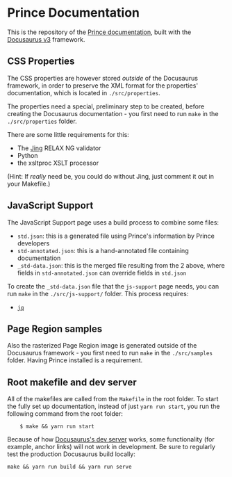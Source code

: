 # Prince Documentation

This is the repository of the [Prince documentation](https://www.princexml.com/doc/),
built with the [Docusaurus v3](https://docusaurus.io/) framework.

## CSS Properties

The CSS properties are however stored *outside* of the Docusaurus framework,
in order to preserve the XML format for the properties' documentation, which is
located in `./src/properties`.

The properties need a special, preliminary step to be created, before creating
the Docusaurus documentation - you first need to run `make` in the
`./src/properties` folder.

There are some little requirements for this:
* The [Jing](https://relaxng.org/jclark/jing.html) RELAX NG validator
* Python
* the xsltproc XSLT processor

(Hint: If *really* need be, you could do without Jing, just comment it out in your Makefile.)

## JavaScript Support

The JavaScript Support page uses a build process to combine some files:

- `std.json`: this is a generated file using Prince's information by Prince developers
- `std-annotated.json`: this is a hand-annotated file containing documentation
- `_std-data.json`: this is the merged file resulting from the 2 above, where fields in `std-annotated.json` can override fields in `std.json`

To create the `_std-data.json` file that the `js-support` page needs, you can run `make` in the `./src/js-support/` folder. This process requires:

- [`jq`](https://jqlang.org/download/)

## Page Region samples

Also the rasterized Page Region image is generated outside of the Docusaurus
framework - you first need to run `make` in the `./src/samples` folder.
Having Prince installed is a requirement.

## Root makefile and dev server

All of the makefiles are called from the `Makefile` in the root folder. To start
the fully set up documentation, instead of just `yarn run start`, you run
the following command from the root folder:

```
    $ make && yarn run start
```

Because of how [Docusaurus's dev server](https://docusaurus.io/docs/cli#docusaurus-start-sitedir) works, some functionality (for example, anchor links) will not work in development. Be sure to regularly test the production Docusaurus build locally:

```
make && yarn run build && yarn run serve
```